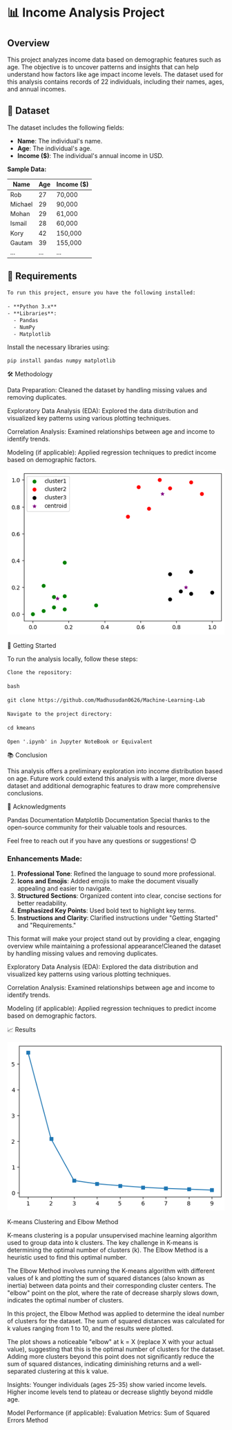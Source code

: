 # 📊 Income Analysis Project

## Overview
This project analyzes income data based on demographic features such as age. The objective is to uncover patterns and insights that can help understand how factors like age impact income levels. The dataset used for this analysis contains records of 22 individuals, including their names, ages, and annual incomes.

## 📁 Dataset
The dataset includes the following fields:

- **Name**: The individual's name.
- **Age**: The individual's age.
- **Income ($)**: The individual's annual income in USD.

**Sample Data:**

| Name     | Age | Income ($) |
|----------|-----|------------|
| Rob      | 27  | 70,000     |
| Michael  | 29  | 90,000     |
| Mohan    | 29  | 61,000     |
| Ismail   | 28  | 60,000     |
| Kory     | 42  | 150,000    |
| Gautam   | 39  | 155,000    |
| ...      | ... | ...        |

## 🔧 Requirements
    To run this project, ensure you have the following installed:

    - **Python 3.x**
    - **Libraries**: 
      - Pandas
      - NumPy
      - Matplotlib

Install the necessary libraries using:

    pip install pandas numpy matplotlib

🛠️ Methodology

Data Preparation: Cleaned the dataset by handling missing values and removing duplicates.

Exploratory Data Analysis (EDA): Explored the data distribution and visualized key patterns using various plotting techniques.

Correlation Analysis: Examined relationships between age and income to identify trends.

Modeling (if applicable): Applied regression techniques to predict income based on demographic factors.

![alt text](https://github.com/Madhusudan0626/Income_vs_Age_Analysis/blob/main/kmeans/cen.png)

🚀 Getting Started

To run the analysis locally, follow these steps:

    Clone the repository:

    bash

    git clone https://github.com/Madhusudan0626/Machine-Learning-Lab
    
    Navigate to the project directory:
    
    cd kmeans
    
    Open '.ipynb' in Jupyter NoteBook or Equivalent

📚 Conclusion

This analysis offers a preliminary exploration into income distribution based on age. Future work could extend this analysis with a larger, more diverse dataset and additional demographic features to draw more comprehensive conclusions.

🤝 Acknowledgments

Pandas Documentation
Matplotlib Documentation
Special thanks to the open-source community for their valuable tools and resources.

Feel free to reach out if you have any questions or suggestions! 😊

### Enhancements Made:

1. **Professional Tone**: Refined the language to sound more professional.
2. **Icons and Emojis**: Added emojis to make the document visually appealing and easier to navigate.
3. **Structured Sections**: Organized content into clear, concise sections for better readability.
4. **Emphasized Key Points**: Used bold text to highlight key terms.
5. **Instructions and Clarity**: Clarified instructions under "Getting Started" and "Requirements."

This format will make your project stand out by providing a clear, engaging overview while maintaining a       professional appearance!Cleaned the dataset by handling missing values and removing duplicates.

Exploratory Data Analysis (EDA): Explored the data distribution and visualized key patterns using              various plotting techniques.

Correlation Analysis: Examined relationships between age and income to identify trends.

Modeling (if applicable): Applied regression techniques to predict income based on demographic factors.

📈 Results

![alt text](https://github.com/Madhusudan0626/Income_vs_Age_Analysis/blob/main/kmeans/ellbow.png)

K-means Clustering and Elbow Method

K-means clustering is a popular unsupervised machine learning algorithm used to group data into k clusters. The key challenge in K-means is determining the optimal number of clusters (k). The Elbow Method is a heuristic used to find this optimal number.

The Elbow Method involves running the K-means algorithm with different values of k and plotting the sum of squared distances (also known as inertia) between data points and their corresponding cluster centers. The "elbow" point on the plot, where the rate of decrease sharply slows down, indicates the optimal number of clusters.

In this project, the Elbow Method was applied to determine the ideal number of clusters for the dataset. The sum of squared distances was calculated for k values ranging from 1 to 10, and the results were plotted.

The plot shows a noticeable "elbow" at k = X (replace X with your actual value), suggesting that this is the optimal number of clusters for the dataset. Adding more clusters beyond this point does not significantly reduce the sum of squared distances, indicating diminishing returns and a well-separated clustering at this k value.

Insights:
    Younger individuals (ages 25-35) show varied income levels.
    Higher income levels tend to plateau or decrease slightly beyond middle age.
    
Model Performance (if applicable):
    Evaluation Metrics: Sum of Squared Errors Method

